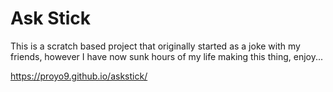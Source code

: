 # Ask Stick
This is a scratch based project that originally started as a joke with my friends, however I have now sunk hours of my life making this thing, enjoy...

https://proyo9.github.io/askstick/
